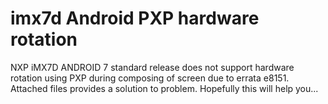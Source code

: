 # imx7d Android PXP hardware rotation
NXP iMX7D ANDROID 7 standard release does not support hardware rotation using PXP during composing of screen due to errata e8151.
Attached files provides a solution to problem.
Hopefully this will help you...
